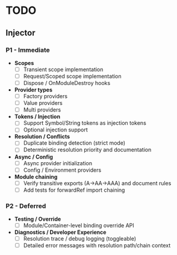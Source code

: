 # TODO

## Injector

### P1 - Immediate
- **Scopes**
  - [ ] Transient scope implementation
  - [ ] Request/Scoped scope implementation
  - [ ] Dispose / OnModuleDestroy hooks

- **Provider types**
  - [ ] Factory providers
  - [ ] Value providers
  - [ ] Multi providers

- **Tokens / Injection**
  - [ ] Support Symbol/String tokens as injection tokens
  - [ ] Optional injection support

- **Resolution / Conflicts**
  - [ ] Duplicate binding detection (strict mode)
  - [ ] Deterministic resolution priority and documentation

- **Async / Config**
  - [ ] Async provider initialization
  - [ ] Config / Environment providers

- **Module chaining**
  - [ ] Verify transitive exports (A→AA→AAA) and document rules
  - [ ] Add tests for forwardRef import chaining

### P2 - Deferred
- **Testing / Override**
  - [ ] Module/Container-level binding override API

- **Diagnostics / Developer Experience**
  - [ ] Resolution trace / debug logging (toggleable)
  - [ ] Detailed error messages with resolution path/chain context
